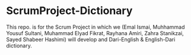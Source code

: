 # ScrumProject-Dictionary
This repo. is for the Scrum Project in which we (Emal Ismai, Muhhammad Yousuf Sultani, Muhammad Elyad Fikrat, Rayhana Amiri, Zahra Stanikzai, Sayed Shabeer Hashimi) will develop and Dari-English &amp; English-Dari dictionary.
